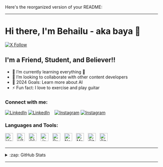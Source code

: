 Here's the reorganized version of your README:

---

# Hi there, I'm Behailu - aka baya 👋 

[![X Follow](https://img.shields.io/twitter/follow/Behailubk?color=1DA1F2&logo=twitter&style=for-the-badge)](https://x.com/Behailubk)

## I'm a Friend, Student, and Believer!!

- 🌱 I’m currently learning everything 🤣
- 👯 I’m looking to collaborate with other content developers
- 🥅 2024 Goals: Learn more about AI
- ⚡ Fun fact: I love to exercise and play guitar

### Connect with me:

[![LinkedIn](./img/linkedin-light.svg)](https://www.linkedin.com/in/behailu-bedada-42a5b624a/#gh-light-mode-only)
[![LinkedIn](./img/linkedin-dark.svg)](https://www.linkedin.com/in/behailu-bedada-42a5b624a/#gh-dark-mode-only)
&nbsp;&nbsp;
[![Instagram](./img/instagram-light.svg)](https://www.instagram.com/behailubk/#gh-light-mode-only)
[![Instagram](./img/instagram-dark.svg)](https://www.instagram.com/behailubk/#gh-dark-mode-only)

### Languages and Tools:

<img align="left" alt="Visual Studio Code" width="26px" src="https://cdn.jsdelivr.net/gh/devicons/devicon/icons/vscode/vscode-original.svg" style="padding-right:10px;" />
<img align="left" alt="HTML5" width="26px" src="https://cdn.jsdelivr.net/gh/devicons/devicon/icons/html5/html5-original.svg" style="padding-right:10px;" />
<img align="left" alt="CSS3" width="26px" src="https://cdn.jsdelivr.net/gh/devicons/devicon/icons/css3/css3-original.svg" style="padding-right:10px;" />
<img align="left" alt="JavaScript" width="26px" src="https://cdn.jsdelivr.net/gh/devicons/devicon/icons/javascript/javascript-original.svg" style="padding-right:10px;" />
<img align="left" alt="React" width="26px" src="https://cdn.jsdelivr.net/gh/devicons/devicon/icons/react/react-original.svg" style="padding-right:10px;" />
<img align="left" alt="Node.js" width="26px" src="https://cdn.jsdelivr.net/gh/devicons/devicon/icons/nodejs/nodejs-original.svg" style="padding-right:10px;" />
<img align="left" alt="MongoDB" width="26px" src="https://cdn.jsdelivr.net/gh/devicons/devicon/icons/mongodb/mongodb-original.svg" style="padding-right:10px;" />
<img align="left" alt="Git" width="26px" src="https://cdn.jsdelivr.net/gh/devicons/devicon/icons/git/git-original.svg" style="padding-right:10px;" />
<img align="left" alt="GitHub" width="26px" src="https://user-images.githubusercontent.com/3369400/139448065-39a229ba-4b06-434b-bc67-616e2ed80c8f.png" style="padding-right:10px;" />

<br />
<br />

---

<details>
  <summary>:zap: GitHub Stats</summary>

  <img align="left" alt="Behailu's GitHub Stats" src="https://github-readme-stats.vercel.app/api?username=Behailubk&show_icons=true&hide_border=false&title_color=ff652f&icon_color=FFE400&bg_color=09131B&text_color=ffffff&border_color=0c1a25" />

</details>

---
